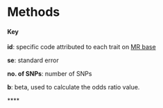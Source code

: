 # Methods



#### **Key**

**id**: specific code attributed to each trait on [MR base](http://www.mrbase.org/)

**se**: standard error

**no. of SNPs**: number of SNPs

**b**: beta, used to calculate the odds ratio value.

\*\*\*\*

